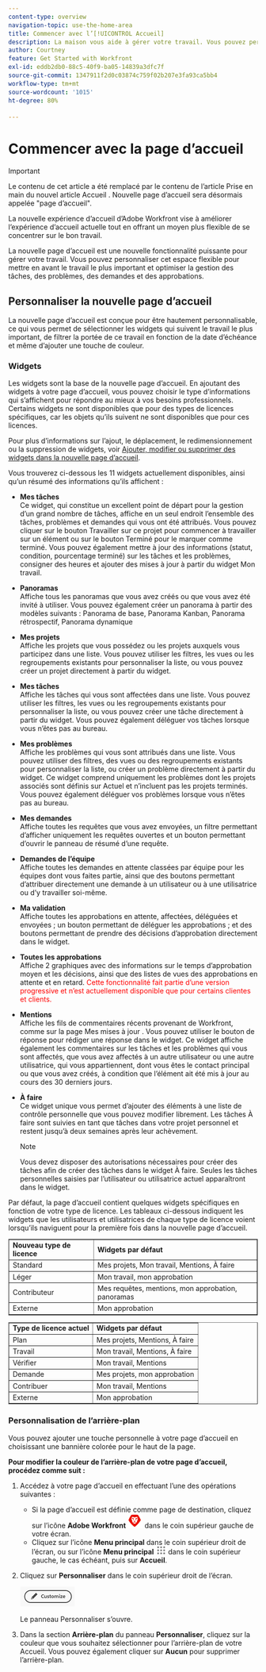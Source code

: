 ```yaml
---
content-type: overview
navigation-topic: use-the-home-area
title: Commencer avec l’[!UICONTROL Accueil]
description: La maison vous aide à gérer votre travail. Vous pouvez personnaliser cet espace flexible pour mettre en avant le travail le plus important et optimiser la gestion des tâches, des problèmes, des demandes et des approbations.
author: Courtney
feature: Get Started with Workfront
exl-id: eddb2db0-88c5-40f9-ba05-14839a3dfc7f
source-git-commit: 1347911f2d0c03874c759f02b207e3fa93ca5bb4
workflow-type: tm+mt
source-wordcount: '1015'
ht-degree: 80%

---
```


# Commencer avec la page d’accueil

<!--Audited: 12/2023-->

>[!IMPORTANT]
>
>Le contenu de cet article a été remplacé par le contenu de l’article Prise en main du nouvel article Accueil . Nouvelle page d’accueil sera désormais appelée &quot;page d’accueil&quot;.

La nouvelle expérience d’accueil d’Adobe Workfront vise à améliorer l’expérience d’accueil actuelle tout en offrant un moyen plus flexible de se concentrer sur le bon travail.

La nouvelle page d’accueil est une nouvelle fonctionnalité puissante pour gérer votre travail. Vous pouvez personnaliser cet espace flexible pour mettre en avant le travail le plus important et optimiser la gestion des tâches, des problèmes, des demandes et des approbations.

## Personnaliser la nouvelle page d’accueil

La nouvelle page d’accueil est conçue pour être hautement personnalisable, ce qui vous permet de sélectionner les widgets qui suivent le travail le plus important, de filtrer la portée de ce travail en fonction de la date d’échéance et même d’ajouter une touche de couleur.

### Widgets

Les widgets sont la base de la nouvelle page d’accueil. En ajoutant des widgets à votre page d’accueil, vous pouvez choisir le type d’informations qui s’affichent pour répondre au mieux à vos besoins professionnels. Certains widgets ne sont disponibles que pour des types de licences spécifiques, car les objets qu’ils suivent ne sont disponibles que pour ces licences.

Pour plus d’informations sur l’ajout, le déplacement, le redimensionnement ou la suppression de widgets, voir [Ajouter, modifier ou supprimer des widgets dans la nouvelle page d’accueil](/help/quicksilver/workfront-basics/using-home/using-the-home-area/add-edit-remove-widgets-in-new-home.md).

Vous trouverez ci-dessous les 11 widgets actuellement disponibles, ainsi qu’un résumé des informations qu’ils affichent :

* **Mes tâches**\
    Ce widget, qui constitue un excellent point de départ pour la gestion d’un grand nombre de tâches, affiche en un seul endroit l’ensemble des tâches, problèmes et demandes qui vous ont été attribués. Vous pouvez cliquer sur le bouton Travailler sur ce projet pour commencer à travailler sur un élément ou sur le bouton Terminé pour le marquer comme terminé. Vous pouvez également mettre à jour des informations (statut, condition, pourcentage terminé) sur les tâches et les problèmes, consigner des heures et ajouter des mises à jour à partir du widget Mon travail.

* **Panoramas**\
    Affiche tous les panoramas que vous avez créés ou que vous avez été invité à utiliser. Vous pouvez également créer un panorama à partir des modèles suivants : Panorama de base, Panorama Kanban, Panorama rétrospectif, Panorama dynamique

* **Mes projets**\
    Affiche les projets que vous possédez ou les projets auxquels vous participez dans une liste. Vous pouvez utiliser les filtres, les vues ou les regroupements existants pour personnaliser la liste, ou vous pouvez créer un projet directement à partir du widget.

* **Mes tâches**\
    Affiche les tâches qui vous sont affectées dans une liste. Vous pouvez utiliser les filtres, les vues ou les regroupements existants pour personnaliser la liste, ou vous pouvez créer une tâche directement à partir du widget. Vous pouvez également déléguer vos tâches lorsque vous n’êtes pas au bureau.

* **Mes problèmes**\
    Affiche les problèmes qui vous sont attribués dans une liste. Vous pouvez utiliser des filtres, des vues ou des regroupements existants pour personnaliser la liste, ou créer un problème directement à partir du widget. Ce widget comprend uniquement les problèmes dont les projets associés sont définis sur Actuel et n’incluent pas les projets terminés. Vous pouvez également déléguer vos problèmes lorsque vous n’êtes pas au bureau.

* **Mes demandes**\
    Affiche toutes les requêtes que vous avez envoyées, un filtre permettant d’afficher uniquement les requêtes ouvertes et un bouton permettant d’ouvrir le panneau de résumé d’une requête.

* **Demandes de l’équipe**\
    Affiche toutes les demandes en attente classées par équipe pour les équipes dont vous faites partie, ainsi que des boutons permettant d’attribuer directement une demande à un utilisateur ou à une utilisatrice ou d’y travailler soi-même.

* **Ma validation**\
    Affiche toutes les approbations en attente, affectées, déléguées et envoyées ; un bouton permettant de déléguer les approbations ; et des boutons permettant de prendre des décisions d’approbation directement dans le widget.

* **Toutes les approbations**\
        Affiche 2 graphiques avec des informations sur le temps d’approbation moyen et les décisions, ainsi que des listes de vues des approbations en attente et en retard. <span style="color: #ff0000;">Cette fonctionnalité fait partie d’une version progressive et n’est actuellement disponible que pour certains clientes et clients.</span>

* **Mentions**\
    Affiche les fils de commentaires récents provenant de Workfront, comme sur la page Mes mises à jour . Vous pouvez utiliser le bouton de réponse pour rédiger une réponse dans le widget. Ce widget affiche également les commentaires sur les tâches et les problèmes qui vous sont affectés, que vous avez affectés à un autre utilisateur ou une autre utilisatrice, qui vous appartiennent, dont vous êtes le contact principal ou que vous avez créés, à condition que l’élément ait été mis à jour au cours des 30 derniers jours.

* **À faire**\
    Ce widget unique vous permet d’ajouter des éléments à une liste de contrôle personnelle que vous pouvez modifier librement. Les tâches À faire sont suivies en tant que tâches dans votre projet personnel et restent jusqu’à deux semaines après leur achèvement.

  >[!NOTE]
  >
  >Vous devez disposer des autorisations nécessaires pour créer des tâches afin de créer des tâches dans le widget À faire. Seules les tâches personnelles saisies par l’utilisateur ou utilisatrice actuel apparaîtront dans le widget.

Par défaut, la page d’accueil contient quelques widgets spécifiques en fonction de votre type de licence. Les tableaux ci-dessous indiquent les widgets que les utilisateurs et utilisatrices de chaque type de licence voient lorsqu’ils naviguent pour la première fois dans la nouvelle page d’accueil.

<table border="1" class="inlineTable">
    <tr>
        <td><b>Nouveau type de licence</b></td>
        <td><b>Widgets par défaut</b></td>
    </tr>
    <tr>
        <td>Standard</td>
        <td>Mes projets, Mon travail, Mentions, À faire</td>
    </tr>
    <tr>
        <td>Léger</td>
        <td>Mon travail, mon approbation</td>
    </tr>
    <tr>
        <td>Contributeur</td>
        <td>Mes requêtes, mentions, mon approbation, panoramas</td>
    </tr>
    <tr>
        <td>Externe</td>
        <td>Mon approbation</td>
    </tr>
</table>

<table border="1" class="inlineTable">
    <tr>
        <td><b>Type de licence actuel</b></td>
        <td><b>Widgets par défaut</b></td>
    </tr>
    <tr>
        <td>Plan</td>
        <td>Mes projets, Mentions, À faire</td>
    </tr>
    <tr>
        <td>Travail</td>
        <td>Mon travail, Mentions, À faire</td>
    </tr>
    <tr>
        <td>Vérifier</td>
        <td>Mon travail, Mentions</td>
    </tr>
    <tr>
        <td>Demande</td>
        <td>Mes projets, mon approbation</td>
    </tr>
    <tr>
        <td>Contribuer</td>
        <td>Mon travail, Mentions</td>
    </tr>
    <tr>
        <td>Externe</td>
        <td>Mon approbation</td>
    </tr>
</table>

### Personnalisation de l’arrière-plan

Vous pouvez ajouter une touche personnelle à votre page d’accueil en choisissant une bannière colorée pour le haut de la page.

**Pour modifier la couleur de l’arrière-plan de votre page d’accueil, procédez comme suit :**

1. Accédez à votre page d’accueil en effectuant l’une des opérations suivantes :

   * Si la page d’accueil est définie comme page de destination, cliquez sur l’icône **Adobe Workfront** ![Icône Adobe Workfront](assets/home-icon-30x29.png) dans le coin supérieur gauche de votre écran.
   * Cliquez sur l’icône **Menu principal** dans le coin supérieur droit de l’écran, ou sur l’icône **Menu principal** ![Icône Menu principal](assets/main-menu-icon.png) dans le coin supérieur gauche, le cas échéant, puis sur **Accueil**.

1. Cliquez sur **Personnaliser** dans le coin supérieur droit de l’écran.

   ![Bouton Personnaliser](assets/customize-button.png)

   Le panneau Personnaliser s’ouvre.

1. Dans la section **Arrière-plan** du panneau **Personnaliser**, cliquez sur la couleur que vous souhaitez sélectionner pour l’arrière-plan de votre Accueil. Vous pouvez également cliquer sur **Aucun** pour supprimer l’arrière-plan.















<!--
Home helps you manage your work. You can customize this flexible space to highlight the work that is most important to you and streamline your task, issue, request, and approval management.

## Customize Home

Home is designed to be highly customizable, allowing you to select the widgets that track your most important work, filter the scope of that work based on when it's due, and even add a splash of color.

### Background customization

You can add a bit of personal flare to your Home page by selecting a colorful banner for the top of the page.

**To change the color of your Home background:**

1. Go to your Home page, by doing one of the following: 

    * If Home is set as your landing page, click the **Adobe Workfront** icon ![Adobe Workfront Icon](../new-home/assets/home-icon-30x29.png) in the upper-left corner of your screen.
    * Click the **Main Menu** icon in the upper-right corner of the screen, or the **Main Menu** icon ![Main Menu Icon](../new-home/assets/main-menu-icon-left-nav.png) in the upper-left corner, if available, then click **Home**.

1. Click **Customize** at the upper-right corner of the screen.

    ![Customize Button](../new-home/assets/customize-button.png)

    The Customize panel opens. 

1. In the **Background** section of the **Customize** panel, click the color you would like to select for your Home background. You can also click **None** to remove the background.

## Manage you work

### Add Widgets

Widgets are the foundation of the new Home. By adding widgets to your Home page, you can choose the type of information that displays to best meet your work needs. Some widgets are only available to specific license types, as the objects they track are only available to those licenses. 

For information on adding, moving, resizing, or deleting widgets, see [Add, edit, or remove widgets in Home](/help/quicksilver/workfront-basics/using-home/using-the-home-area/add-edit-remove-widgets-in-new-home.md).

-->